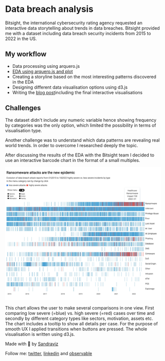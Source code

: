 # Data breach analysis

Bitsight, the international cybersecurity rating agency requested an interactive data storytelling about trends in data breaches. Bitsight provided me with a dataset including data breach security incidents from 2015 to 2022 in the US.

## My workflow

- Data processing using arquero.js
- [EDA using arquero.js and plot](/Users/sandrabecker/Data-breach-analysis/EDA)
- Creating a storyline based on the most interesting patterns discovered in the EDA
- Designing different data visualisation options using d3.js
- Writing the [blog post](https://www.bitsight.com/blog/what-data-breaches-tell-us-analysis-17000-us-data-breaches)including the final interactive visualisations

## Challenges

The dataset didn't include any numeric variable hence showing frequency by categories was the only option, which limited the possibility in terms of visualisation type.

Another challenge was to understand which data patterns are revealing real world trends. In order to overcome I researched deeply the topic.

After discussing the results of the EDA with the Bitsight team I decided to use an interactive barcode chart in the format of a small multiples.

![![Alt text](<Images/Viz 6.png>)](<Images/Viz 6.jpeg>)

This chart allows the user to make several comparisons in one view. First comparing low severe (=blue) vs. high severe (=red) cases over time and secondly by different category types like sectors, motivation, assets etc. The chart includes a tooltip to show all details per case. For the purpose of smooth UX I applied transitions when buttons are pressed. The whole visualisation is written using d3.js.

Made with :green_heart: by [Sandraviz](https://www.sandraviz.com/bio)

Follow me: [twitter](https://twitter.com/SandraCrypto), [linkedin](https://www.linkedin.com/in/sandradataviz/) and [observable](https://observablehq.com/@sandraviz)
